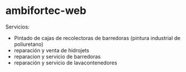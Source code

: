 # ambifortec-web
Servicios:
- Pintado de cajas de recolectoras de barredoras (pintura industrial de poliuretano)
- reparación y venta de hidrojets
- reparacion y servicio de barredoras
- reparación y servicio de lavacontenedores